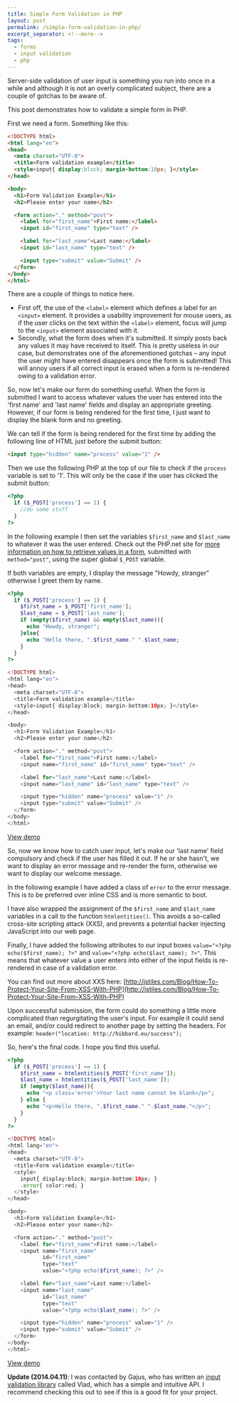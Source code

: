 ```yaml
---
title: Simple Form Validation in PHP
layout: post
permalink: /simple-form-validation-in-php/
excerpt_separator: <!--more-->
tags:
  - forms
  - input validation
  - php
---
```


Server-side validation of user input is something you run into once in a while and although it is not an overly complicated subject, there are a couple of gotchas to be aware of.

This post demonstrates how to validate a simple form in PHP.

<!--more-->

First we need a form. Something like this:

```html
<!DOCTYPE html>
<html lang="en">
<head>
  <meta charset="UTF-8">
  <title>Form validation example</title>
  <style>input{ display:block; margin-bottom:10px; }</style>
</head>

<body>
  <h1>Form Validation Example</h1>
  <h2>Please enter your name</h2>

  <form action="." method="post">
    <label for="first_name">First name:</label>
    <input id="first_name" type="text" />

    <label for="last_name">Last name:</label>
    <input id="last_name" type="text" />

    <input type="submit" value="Submit" />
  </form>
</body>
</html>
```

There are a couple of things to notice here.

- First off, the use of the `<label>` element which defines a label for an `<input>` element. It provides a usability improvement for mouse users, as if the user clicks on the text within the `<label>` element, focus will jump to the `<input>` element associated with it.
- Secondly, what the form does when it's submitted. It simply posts back any values it may have received to itself. This is pretty useless in our case, but demonstrates one of the aforementioned gotchas &#8211; any input the user might have entered disappears once the form is submitted! This will annoy users if all correct input is erased when a form is re-rendered owing to a validation error.

So, now let's make our form do something useful. When the form is submitted I want to access whatever values the user has entered into the 'first name' and 'last name' fields and display an appropriate greeting. However, if our form is being rendered for the first time, I just want to display the blank form and no greeting.

We can tell if the form is being rendered for the first time by adding the following line of HTML just before the submit button:

```html
<input type="hidden" name="process" value="1" />
```

Then we use the following PHP at the top of our file to check if the `process` variable is set to '1'. This will only be the case if the user has clicked the submit button:

```php
<?php
  if ($_POST['process'] == 1) {
    //do some stuff
  }
?>
```

In the following example I then set the variables `$first_name` and `$last_name` to whatever it was the user entered. Check out the PHP.net site for <a href="http://www.php.net/manual/en/reserved.variables.post.php" target="_blank">more information on how to retrieve values in a form</a>, submitted with `method="post"`, using the super global `$_POST` variable.

If both variables are empty, I display the message "Howdy, stranger" otherwise I greet them by name.

```php
<?php
  if ($_POST['process'] == 1) {
    $first_name = $_POST['first_name'];
    $last_name = $_POST['last_name'];
    if (empty($first_name) && empty($last_name)){
      echo "Howdy, stranger";
    }else{
      echo "Hello there, ".$first_name." ".$last_name;
    }
  }
?>

<!DOCTYPE html>
<html lang="en">
<head>
  <meta charset="UTF-8">
  <title>Form validation example</title>
  <style>input{ display:block; margin-bottom:10px; }</style>
</head>

<body>
  <h1>Form Validation Example</h1>
  <h2>Please enter your name</h2>

  <form action="." method="post">
    <label for="first_name">First name:</label>
    <input name="first_name" id="first_name" type="text" />

    <label for="last_name">Last name:</label>
    <input name="last_name" id="last_name" type="text" />

    <input type="hidden" name="process" value="1" />
    <input type="submit" value="Submit" />
  </form>
</body>
</html>
```

[View demo](https://hibbard.eu/demos/php-form-validation/1/ "Simple HTML form with basic PHP validation")

So, now we know how to catch user input, let's make our 'last name' field compulsory and check if the user has filled it out. If he or she hasn't, we want to display an error message and re-render the form, otherwise we want to display our welcome message.

In the following example I have added a class of `error` to the error message. This is to be preferred over inline CSS and is more semantic to boot.

I have also wrapped the assignment of the `$first_name` and `$last_name` variables in a call to the function `htmlentities()`. This avoids a so-called cross-site scripting attack (XXS), and prevents a potential hacker injecting JavaScript into our web page.

Finally, I have added the following attributes to our input boxes `value="<?php echo($first_name); ?>"` and `value="<?php echo($last_name); ?>"`. This means that whatever value a user enters into either of the input fields is re-rendered in case of a validation error.

You can find out more about XXS here: [http://jstiles.com/Blog/How-To-Protect-Your-Site-From-XSS-With-PHP](http://jstiles.com/Blog/How-To-Protect-Your-Site-From-XSS-With-PHP)

Upon successful submission, the form could do something a little more complicated than regurgitating the user's input. For example it could send an email, and/or could redirect to another page by setting the headers. For example: `header("location: http://hibbard.eu/success");`

So, here's the final code. I hope you find this useful.

```php
<?php
  if ($_POST['process'] == 1) {
    $first_name = htmlentities($_POST['first_name']);
    $last_name = htmlentities($_POST['last_name']);
    if (empty($last_name)){
      echo "<p class='error'>Your last name cannot be blank</p>";
    } else {
      echo "<p>Hello there, ".$first_name." ".$last_name."</p>";
    }
  }
?>

<!DOCTYPE html>
<html lang="en">
<head>
  <meta charset="UTF-8">
  <title>Form validation example</title>
  <style>
    input{ display:block; margin-bottom:10px; }
    .error{ color:red; }
  </style>
</head>

<body>
  <h1>Form Validation Example</h1>
  <h2>Please enter your name</h2>

  <form action="." method="post">
    <label for="first_name">First name:</label>
    <input name="first_name"
           id="first_name"
           type="text"
           value="<?php echo($first_name); ?>" />

    <label for="last_name">Last name:</label>
    <input name="last_name"
           id="last_name"
           type="text"
           value="<?php echo($last_name); ?>" />

    <input type="hidden" name="process" value="1" />
    <input type="submit" value="Submit" />
  </form>
</body>
</html>
```

[View demo](https://hibbard.eu/demos/php-form-validation/2/ "Simple HTML form with slightly more complicated PHP validation")

**Update (2014.04.11)**: I was contacted by Gajus, who has written an [input validation library](https://github.com/gajus/vlad "Input validation library promoting succinct syntax with extendable validators and multilingual support.") called Vlad, which has a simple and intuitive API. I recommend checking this out to see if this is a good fit for your project.
